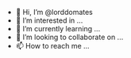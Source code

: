 - 👋 Hi, I’m @lorddomates
- 👀 I’m interested in ...
- 🌱 I’m currently learning ...
- 💞️ I’m looking to collaborate on ...
- 📫 How to reach me ...

<!---
lorddomates/lorddomates is a ✨ special ✨ repository because its `README.md` (this file) appears on your GitHub profile.
You can click the Preview link to take a look at your changes.
--->
